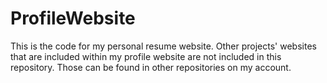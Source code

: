 # ProfileWebsite
This is the code for my personal resume website. Other projects' websites that are included within my profile website are not included in this repository. Those can be found in other repositories on my account. 
